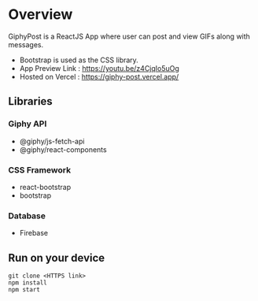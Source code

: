 # Overview
GiphyPost is a ReactJS App where user can post and view GIFs along with messages.
- Bootstrap is used as the CSS library.
- App Preview Link :  https://youtu.be/z4CjqIo5uOg
- Hosted on Vercel : https://giphy-post.vercel.app/

## Libraries 

### Giphy API
- @giphy/js-fetch-api
- @giphy/react-components

### CSS Framework 
- react-bootstrap
- bootstrap

### Database 
- Firebase

## Run on your device
```
git clone <HTTPS link>
npm install
npm start
```
